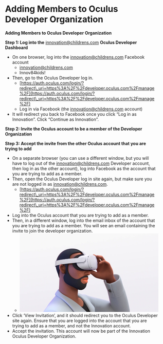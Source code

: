 # Adding Members to Oculus Developer Organization

**Adding Members to Oculus Developer Organization**

**Step 1: Log into the** [innovation@childrens.com](mailto:innovation@childrens.com) **Oculus Developer Dashboard**

* On one browser, log into the [innovation@childrens.com](mailto:innovation@childrens.com) Facebook account
  * [innovation@childrens.com](mailto:innovation@childrens.com)
  * Innov84kids!
* Then, go to the Oculus Developer log in.
  * [https://auth.oculus.com/login/?redirect\_uri=https%3A%2F%2Fdeveloper.oculus.com%2Fmanage%2F](https://auth.oculus.com/login/?redirect\_uri=https%3A%2F%2Fdeveloper.oculus.com%2Fmanage%2F)
  * Log in via Facebook (the [innovation@childrens.com](mailto:innovation@childrens.com) account)
* It will redirect you back to Facebook once you click “Log in as Innovation”. Click “Continue as Innovation”.

**Step 2: Invite the Oculus account to be a member of the Developer Organization**

**Step 3: Accept the invite from the other Oculus account that you are trying to add**

* On a separate browser (you can use a different window, but you will have to log out of the innovation@childrens.com Developer account, then log in as the other account), log into Facebook as the account that you are trying to add as a member.
* Then, open the Oculus Developer log in site again, but make sure you are not logged in as [innovation@childrens.com](mailto:innovation@childrens.com).
  * [https://auth.oculus.com/login/?redirect\_uri=https%3A%2F%2Fdeveloper.oculus.com%2Fmanage%2F](https://auth.oculus.com/login/?redirect\_uri=https%3A%2F%2Fdeveloper.oculus.com%2Fmanage%2F)
* Log into the Oculus account that you are trying to add as a member.
* Then, in a different window, log into the email inbox of the account that you are trying to add as a member. You will see an email containing the invite to join the developer organization.
  * ![](../../.gitbook/assets/2)
* Click ‘View Invitation’, and it should redirect you to the Oculus Developer site again. Ensure that you are logged into the account that you are trying to add as a member, and not the Innovation account.
* Accept the invitation. This account will now be part of the Innovation Oculus Developer Organization.
